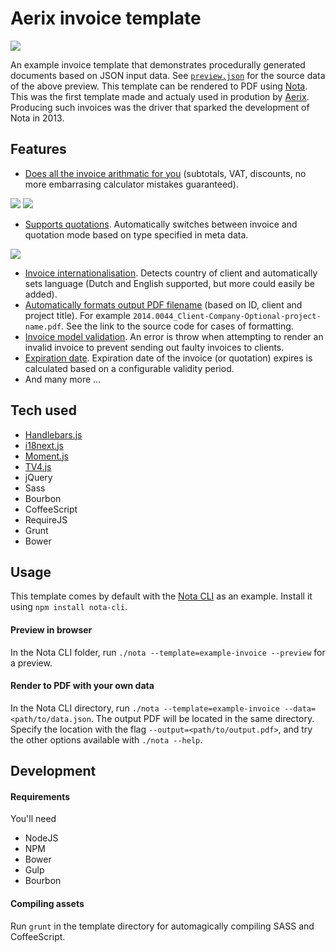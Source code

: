 # Aerix invoice template

<img src="https://cloud.aerix.nl/index.php/s/3cVZGiRYSw7Nx7e/download" styles="width: 80; box-shadow: 4px 4px black;">

An example invoice template that demonstrates procedurally generated documents based on JSON input data. See [`preview.json`](https://github.com/aerix-nl/nota-invoice-template/blob/master/json/preview.json) for the source data of the above preview. This template can be rendered to PDF using [Nota](https://github.com/aerix-nl/nota). This was the first template made and actualy used in prodution by [Aerix](https://aerix.nl). Producing such invoices was the driver that sparked the development of Nota in 2013.

## Features

* [Does all the invoice arithmatic for you](https://github.com/aerix-nl/nota-invoice-template/blob/master/src/invoice.coffee#L138) (subtotals, VAT, discounts, no more embarrasing calculator mistakes guaranteed).

<img src="https://cloud.aerix.nl/index.php/s/GV3KQQKsb2FTKJ7/download">
<img src="https://cloud.aerix.nl/index.php/s/ei4ZfIargtrvvZ5/download">

* [Supports quotations](https://github.com/aerix-nl/nota-invoice-template/blob/master/src/invoice.coffee#L57). Automatically switches between invoice and quotation mode based on type specified in meta data.

<img src="https://cloud.aerix.nl/index.php/s/cJ2F3bEmcdnIePr/download">

* [Invoice internationalisation](https://github.com/aerix-nl/nota-invoice-template/blob/master/src/main.coffee#L60). Detects country of client and automatically sets language (Dutch and English supported, but more could easily be added).
* [Automatically formats output PDF filename](https://github.com/aerix-nl/nota-invoice-template/blob/master/src/invoice.coffee#L25) (based on ID, client and project title). For example `2014.0044_Client-Company-Optional-project-name.pdf`. See the link to the source code for cases of formatting.
* [Invoice model validation](https://github.com/aerix-nl/nota-invoice-template/blob/master/src/invoice.coffee#L175). An error is throw when attempting to render an invalid invoice to prevent sending out faulty invoices to clients.
* [Expiration date](https://github.com/aerix-nl/nota-invoice-template/blob/master/src/invoice.coffee#L103). Expiration date of the invoice (or quotation) expires is calculated based on a configurable validity period.
* And many more ...

## Tech used
* [Handlebars.js](https://github.com/wycats/handlebars.js/)
* [i18next.js](https://github.com/i18next/i18next)
* [Moment.js](https://github.com/moment/moment)
* [TV4.js](https://github.com/geraintluff/tv4)
* jQuery
* Sass
* Bourbon
* CoffeeScript
* RequireJS
* Grunt
* Bower

## Usage
This template comes by default with the [Nota CLI](https://github.com/aerix-nl/nota-cli) as an example. Install it using `npm install nota-cli`.

#### Preview in browser
In the Nota CLI folder, run `./nota --template=example-invoice --preview` for a preview.

#### Render to PDF with your own data
In the Nota CLI directory, run `./nota --template=example-invoice --data=<path/to/data.json`. The output PDF will be located in the same directory. Specify the location with the flag `--output=<path/to/output.pdf>`, and try the other options available with `./nota --help`.

## Development 

#### Requirements
You'll need
* NodeJS
* NPM
* Bower
* Gulp
* Bourbon

#### Compiling assets
Run `grunt` in the template directory for automagically compiling SASS and CoffeeScript.
